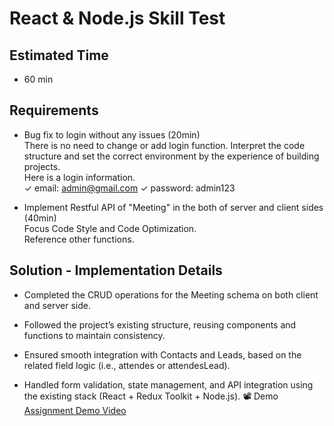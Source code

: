 # React & Node.js Skill Test

## Estimated Time

- 60 min

## Requirements

- Bug fix to login without any issues (20min) <br/>
  There is no need to change or add login function.
  Interpret the code structure and set the correct environment by the experience of building projects. <br/>
  Here is a login information. <br/>
  ✓ email: admin@gmail.com  ✓ password: admin123

- Implement Restful API of "Meeting" in the both of server and client sides (40min)<br/>
  Focus Code Style and Code Optimization. <br/>
  Reference other functions.


## Solution - Implementation Details

- Completed the CRUD operations for the Meeting schema on both client and server side.
- Followed the project’s existing structure, reusing components and functions to maintain consistency.
 
- Ensured smooth integration with Contacts and Leads, based on the related field logic (i.e., attendes or attendesLead).
- Handled form validation, state management, and API integration using the existing stack (React + Redux Toolkit + Node.js).
📽️ Demo
[Assignment Demo Video](https://youtu.be/rcPLB1UVBa8?si=ytih6oc0Zl3BVoDm)